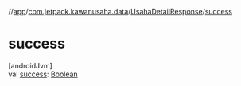 //[app](../../../index.md)/[com.jetpack.kawanusaha.data](../index.md)/[UsahaDetailResponse](index.md)/[success](success.md)

# success

[androidJvm]\
val [success](success.md): [Boolean](https://kotlinlang.org/api/latest/jvm/stdlib/kotlin/-boolean/index.html)
